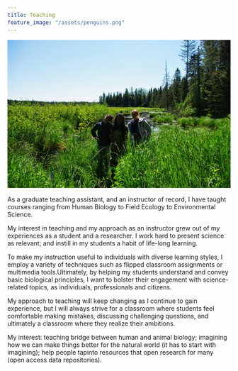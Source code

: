 ```yaml
---
title: Teaching 
feature_image: "/assets/penguins.png"
---
```


![University of Notre Dame Undergraduate Research Center, Land O’Lakes, WI](/assets/undergrads.png)

As a graduate teaching assistant, and an instructor of record, I have taught courses ranging from Human Biology to Field Ecology to Environmental Science.
 
My interest in teaching and my approach as an instructor grew out of my experiences as a student and a researcher. I work hard to present science as relevant; and instill in my students a habit of life-long learning.
 
To make my instruction useful to individuals with diverse learning styles, I employ a variety of techniques such as flipped classroom assignments or multimedia tools.Ultimately, by helping my students understand and convey basic biological principles, I want to bolster their engagement with science-related topics, as individuals, professionals and citizens.
 
My approach to teaching will keep changing as I continue to gain experience, but I will always strive for a classroom where students feel comfortable making mistakes, discussing challenging questions, and ultimately a classroom where they realize their ambitions. 
 
My interest: teaching bridge between human and animal biology; imagining how we can make things better for the natural world (it has to start with imagining); help people tapinto resources that open research for many  (open access data repositories).
